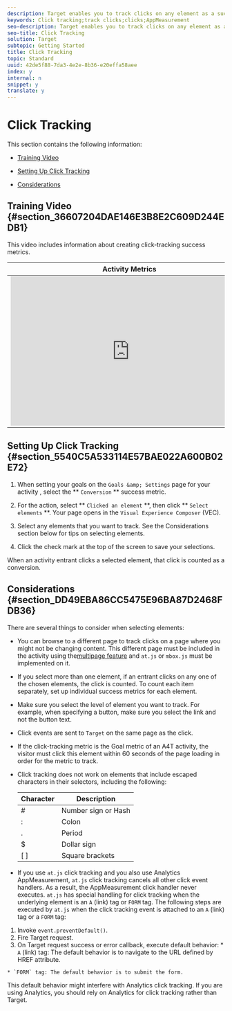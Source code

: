 ```yaml
---
description: Target enables you to track clicks on any element as a success metric.
keywords: Click tracking;track clicks;clicks;AppMeasurement
seo-description: Target enables you to track clicks on any element as a success metric.
seo-title: Click Tracking
solution: Target
subtopic: Getting Started
title: Click Tracking
topic: Standard
uuid: 42de5f88-7da3-4e2e-8b36-e20effa58aee
index: y
internal: n
snippet: y
translate: y
---
```


# Click Tracking


<a id="section_AC7098C369144B2080697986FA6BAD7B"></a>

This section contains the following information:

* [Training Video](t_click_tracking.md#section_36607204DAE146E3B8E2C609D244EDB1) 

* [Setting Up Click Tracking](t_click_tracking.md#section_5540C5A533114E57BAE022A600B02E72) 

* [Considerations](t_click_tracking.md#section_DD49EBA86CC5475E96BA87D2468FDB36) 



## Training Video {#section_36607204DAE146E3B8E2C609D244EDB1}

This video includes information about creating click-tracking success metrics.

<table id="table_A3A70CC0C9F54131BB9F098B4DA8C9D6"> 
 <thead> 
  <tr> 
   <th class="entry" colspan="2">Activity Metrics</th> 
   <th colname="col3" class="entry">7:43</th> 
  </tr>
 </thead>
 <tbody> 
  <tr> 
   <td colspan="2"> 
    <div width="550" class="video-iframe"> 
     <iframe src="https://www.youtube.com/embed/oCMD2SymhoI/" frameborder="0" webkitallowfullscreen="true" mozallowfullscreen="true" oallowfullscreen="true" msallowfullscreen="true" allowfullscreen="allowfullscreen" scrolling="no" width="550" height="345">https://www.youtube.com/embed/oCMD2SymhoI/</iframe>
    </div> </td> 
   <td colname="col3"> <p> 
     <ul id="ul_FF4FEC7BC7A34461BAA54FBE18A8E63B"> 
      <li id="li_7D6D4CB2E771430F84D2B658F8611532">Understand "goal" metrics</li> 
      <li id="li_61D9DDCD3AFB40E2BC55AFED5CD6C405">Understand and build Conversion, Revenue, and Engagement metrics</li> 
      <li id="li_745F20CC95DF4BE48173991CB42EC50A">Build a click-tracking metric</li> 
     </ul> </p> </td> 
  </tr> 
 </tbody> 
</table>


## Setting Up Click Tracking {#section_5540C5A533114E57BAE022A600B02E72}


1. When setting your goals on the `Goals &amp; Settings` page for your activity , select the ** `Conversion` ** success metric. 

1. For the action, select ** `Clicked an element` **, then click ** `Select elements` **. 
   Your page opens in the `Visual Experience Composer` (VEC). 

1. Select any elements that you want to track.
   See the Considerations section below for tips on selecting elements.

1. Click the check mark at the top of the screen to save your selections.


When an activity entrant clicks a selected element, that click is counted as a conversion.

## Considerations {#section_DD49EBA86CC5475E96BA87D2468FDB36}

There are several things to consider when selecting elements:

* You can browse to a different page to track clicks on a page where you might not be changing content. This different page must be included in the activity using the[multipage feature](c_multipage_activity.md#concept_277E096063E14813AC5D8EDFA1D2ED48) and `at.js` or `mbox.js` must be implemented on it. 

* If you select more than one element, if an entrant clicks on any one of the chosen elements, the click is counted. To count each item separately, set up individual success metrics for each element.

* Make sure you select the level of element you want to track. For example, when specifying a button, make sure you select the link and not the button text.

* Click events are sent to `Target` on the same page as the click. 

* If the click-tracking metric is the Goal metric of an A4T activity, the visitor must click this element within 60 seconds of the page loading in order for the metric to track.

* Click tracking does not work on elements that include escaped characters in their selectors, including the following:


  | Character |Description |
  |---|---|
  | # |Number sign or Hash |
  | : |Colon |
  | . |Period |
  | $ |Dollar sign |
  | [ ] |Square brackets |


* If you use `at.js` click tracking and you also use Analytics AppMeasurement, `at.js` click tracking cancels all other click event handlers. As a result, the AppMeasurement click handler never executes. 
  `at.js` has special handling for click tracking when the underlying element is an `A` (link) tag or `FORM` tag. 
  The following steps are executed by `at.js` when the click tracking event is attached to an `A` (link) tag or a `FORM` tag: 
1. Invoke `event.preventDefault()`. 
  2. Fire Target request.
  3. On Target request success or error callback, execute default behavior: 
    * `A` (link) tag: The default behavior is to navigate to the URL defined by HREF attribute. 

    * `FORM` tag: The default behavior is to submit the form. 


  This default behavior might interfere with Analytics click tracking. If you are using Analytics, you should rely on Analytics for click tracking rather than Target.


